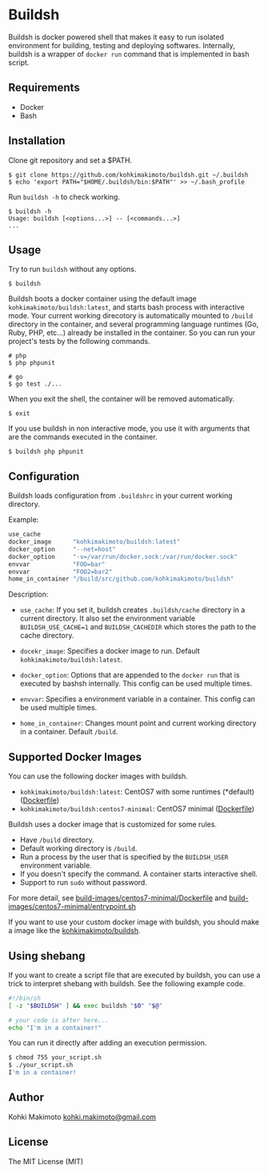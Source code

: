 # Buildsh

Buildsh is docker powered shell that makes it easy to run isolated environment for building, testing and deploying softwares.
Internally, buildsh is a wrapper of `docker run` command that is implemented in bash script.

## Requirements

* Docker
* Bash

## Installation

Clone git repository and set a $PATH.

```
$ git clone https://github.com/kohkimakimoto/buildsh.git ~/.buildsh
$ echo 'export PATH="$HOME/.buildsh/bin:$PATH"' >> ~/.bash_profile
```

Run `buildsh -h` to check working.

```
$ buildsh -h
Usage: buildsh [<options...>] -- [<commands...>]
...
```

## Usage

Try to run `buildsh` without any options.

```
$ buildsh
```

Buildsh boots a docker container using the default image `kohkimakimoto/buildsh:latest`, and starts bash process with interactive mode.
Your current working direcotory is automatically mounted to `/build` directory in the container, and several programming language runtimes (Go, Ruby, PHP, etc...) already be installed in the container. 
So you can run your project's tests by the following commands.

```
# php
$ php phpunit

# go
$ go test ./...
```

When you exit the shell, the container will be removed automatically.

```
$ exit
```

If you use buildsh in non interactive mode, you use it with arguments that are the commands executed in the container.

```
$ buildsh php phpunit
```

## Configuration

Buildsh loads configuration from `.buildshrc` in your current working directory. 

Example:

```sh
use_cache
docker_image      "kohkimakimoto/buildsh:latest"
docker_option     "--net=host"
docker_option     "-v=/var/run/docker.sock:/var/run/docker.sock"
envvar            "FOO=bar"
envvar            "FOO2=bar2"
home_in_container "/build/src/github.com/kohkimakimoto/buildsh"
```

Description:

* `use_cache`: If you set it, buildsh creates `.buildsh/cache` directory in a current directory. It also set the environment variable `BUILDSH_USE_CACHE=1` and `BUILDSH_CACHEDIR` which stores the path to the cache directory.

* `docekr_image`: Specifies a docker image to run. Default `kohkimakimoto/buildsh:latest`.

* `docker_option`: Options that are appended to the `docker run` that is executed by bashsh internally. This config can be used multiple times.

* `envvar`: Specifies a environment variable in a container. This config can be used multiple times.

* `home_in_container`: Changes mount point and current working directory in a container. Default `/build`.

## Supported Docker Images

You can use the following docker images with buildsh.

* `kohkimakimoto/buildsh:latest`: CentOS7 with some runtimes (*default) ([Dockerfile](build-images/standard/Dockerfile))
* `kohkimakimoto/buildsh:centos7-minimal`: CentOS7 minimal ([Dockerfile](build-images/centos7-minimal/Dockerfile))

Buildsh uses a docker image that is customized for some rules.

* Have `/build` directory.
* Default working directory is `/build`.
* Run a process by the user that is specified by the `BUILDSH_USER` environment variable.
* If you doesn't specify the command. A container starts interactive shell.
* Support to run `sudo` without password.

For more detail, see [build-images/centos7-minimal/Dockerfile](build-images/centos7-minimal/Dockerfile) and [build-images/centos7-minimal/entrypoint.sh](build-images/centos7-minimal/entrypoint.sh)

If you want to use your custom docker image with buildsh, you should make a image like the [kohkimakimoto/buildsh](https://hub.docker.com/r/kohkimakimoto/buildsh/).

## Using shebang

If you want to create a script file that are executed by buildsh, you can use a trick to interpret shebang with buildsh. See the following example code.

```sh
#!/bin/sh
[ -z "$BUILDSH" ] && exec buildsh "$0" "$@"

# your code is after here...
echo "I'm in a container!"
```

You can run it directly after adding an execution permission.

```sh
$ chmod 755 your_script.sh
$ ./your_script.sh
I'm in a container!
```




## Author

Kohki Makimoto <kohki.makimoto@gmail.com>

## License

The MIT License (MIT)
